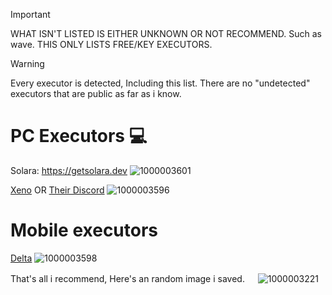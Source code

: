 
> [!IMPORTANT]  
> WHAT ISN'T LISTED IS EITHER UNKNOWN OR NOT RECOMMEND. Such as wave.
> THIS ONLY LISTS FREE/KEY EXECUTORS.

> [!WARNING]  
> Every executor is detected, Including this list. There are no "undetected" executors that are public as far as i know.



# PC Executors 💻
Solara:
<https://getsolara.dev>
![1000003601](https://github.com/user-attachments/assets/a98b15ed-02f3-43a7-b682-7c76522aada2)

[Xeno](https://github.com/rlz-ve/x/releases/download/1.0.9-New/Xeno-v1.0.9-x64-New.zip)
OR
[Their Discord](https://discord.gg/getxeno)
![1000003596](https://github.com/user-attachments/assets/e1d71229-0599-4e09-8923-2efe21cc1a23)

# Mobile executors
[Delta](https://discord.gg/deltaex)
![1000003598](https://github.com/user-attachments/assets/c61d419c-a514-44d4-8c2f-f17b95acde22)


That's all i recommend, Here's an random image i saved.
ㅤ
![1000003221](https://github.com/user-attachments/assets/88c92176-d6bb-4ab1-8424-f75856b38ccc)
